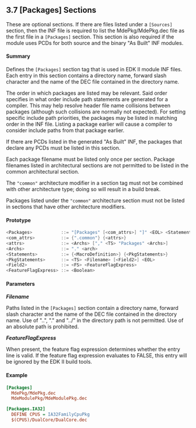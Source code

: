 <!--- @file
  3.7 [Packages] Sections

  Copyright (c) 2007-2017, Intel Corporation. All rights reserved.<BR>

  Redistribution and use in source (original document form) and 'compiled'
  forms (converted to PDF, epub, HTML and other formats) with or without
  modification, are permitted provided that the following conditions are met:

  1) Redistributions of source code (original document form) must retain the
     above copyright notice, this list of conditions and the following
     disclaimer as the first lines of this file unmodified.

  2) Redistributions in compiled form (transformed to other DTDs, converted to
     PDF, epub, HTML and other formats) must reproduce the above copyright
     notice, this list of conditions and the following disclaimer in the
     documentation and/or other materials provided with the distribution.

  THIS DOCUMENTATION IS PROVIDED BY TIANOCORE PROJECT "AS IS" AND ANY EXPRESS OR
  IMPLIED WARRANTIES, INCLUDING, BUT NOT LIMITED TO, THE IMPLIED WARRANTIES OF
  MERCHANTABILITY AND FITNESS FOR A PARTICULAR PURPOSE ARE DISCLAIMED. IN NO
  EVENT SHALL TIANOCORE PROJECT  BE LIABLE FOR ANY DIRECT, INDIRECT, INCIDENTAL,
  SPECIAL, EXEMPLARY, OR CONSEQUENTIAL DAMAGES (INCLUDING, BUT NOT LIMITED TO,
  PROCUREMENT OF SUBSTITUTE GOODS OR SERVICES; LOSS OF USE, DATA, OR PROFITS;
  OR BUSINESS INTERRUPTION) HOWEVER CAUSED AND ON ANY THEORY OF LIABILITY,
  WHETHER IN CONTRACT, STRICT LIABILITY, OR TORT (INCLUDING NEGLIGENCE OR
  OTHERWISE) ARISING IN ANY WAY OUT OF THE USE OF THIS DOCUMENTATION, EVEN IF
  ADVISED OF THE POSSIBILITY OF SUCH DAMAGE.

-->

## 3.7 [Packages] Sections

These are optional sections. If there are files listed under a `[Sources]`
section, then the INF file is required to list the MdePkg/MdePkg.dec file as
the first file in a `[Packages]` section. This section is also required if the
module uses PCDs for both source and the binary "As Built" INF modules.

#### Summary

Defines the `[Packages]` section tag that is used in EDK II module INF files.
Each entry in this section contains a directory name, forward slash character
and the name of the DEC file contained in the directory name.

The order in which packages are listed may be relevant. Said order specifies in
what order include path statements are generated for a compiler. This may help
resolve header file name collisions between packages (although such collisions
are normally not expected). For setting specific include path priorities, the
packages may be listed in matching order in the INF file. Listing a package
earlier will cause a compiler to consider include paths from that package
earlier.

If there are PCDs listed in the generated "As Built" INF, the packages that
declare any PCDs must be listed in this section.

Each package filename must be listed only once per section. Package filenames
listed in architectural sections are not permitted to be listed in the common
architectural section.

The `"common"` architecture modifier in a section tag must not be combined with
other architecture type; doing so will result in a build break.

Packages listed under the `"common"` architecture section must not be listed in
sections that have other architecture modifiers.

#### Prototype

```c
<Packages>           ::= "[Packages" [<com_attrs>] "]" <EOL> <Statements>*
<com_attrs>          ::= {".common"} {<attrs>}
<attrs>              ::= <Archs> ["," <TS> "Packages" <Archs>]
<Archs>              ::= "." <arch>
<Statements>         ::= {<MacroDefinition>} {<PkgStatements>}
<PkgStatements>      ::= <TS> <Filename> [<Field2>] <EOL>
<Field2>             ::= <FS> <FeatureFlagExpress>
<FeatureFlagExpress> ::= <Boolean>
```

#### Parameters

**_Filename_**

Paths listed in the `[Packages]` section contain a directory name, forward
slash character and the name of the DEC file contained in the directory name.
Use of "..", "." and "../" in the directory path is not permitted. Use of an
absolute path is prohibited.

**_FeatureFlagExpress_**

When present, the feature flag expression determines whether the entry line is
valid. If the feature flag expression evaluates to FALSE, this entry will be
ignored by the EDK II build tools.

#### Example

```ini
[Packages]
  MdePkg/MdePkg.dec
  MdeModulePkg/MdeModulePkg.dec

[Packages.IA32]
  DEFINE CPUS = IA32FamilyCpuPkg
  $(CPUS)/DualCore/DualCore.dec
```

